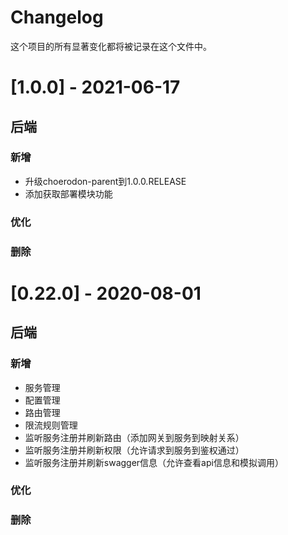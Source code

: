 # Changelog

这个项目的所有显著变化都将被记录在这个文件中。
# [1.0.0] - 2021-06-17

## 后端
### 新增
- 升级choerodon-parent到1.0.0.RELEASE
- 添加获取部署模块功能
### 优化

### 删除

# [0.22.0] - 2020-08-01

## 后端
### 新增
- 服务管理
- 配置管理
- 路由管理
- 限流规则管理
- 监听服务注册并刷新路由（添加网关到服务到映射关系） 
- 监听服务注册并刷新权限（允许请求到服务到鉴权通过） 
- 监听服务注册并刷新swagger信息（允许查看api信息和模拟调用）
### 优化


### 删除

